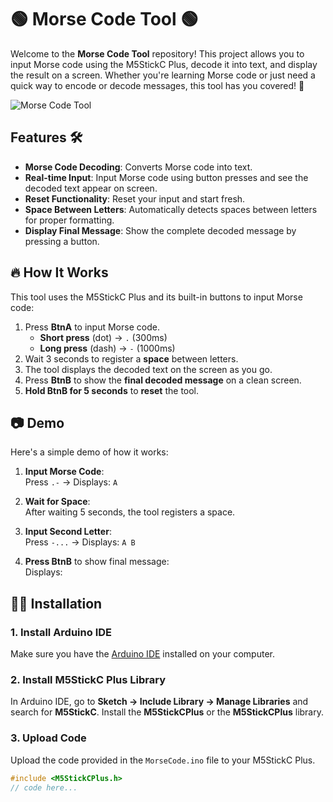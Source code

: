 # 🟢 Morse Code Tool 🟢

Welcome to the **Morse Code Tool** repository! This project allows you to input Morse code using the M5StickC Plus, decode it into text, and display the result on a screen. Whether you're learning Morse code or just need a quick way to encode or decode messages, this tool has you covered! 🚀

![Morse Code Tool](https:placeholderimage.png) <!-- replace-->

## Features 🛠️
- **Morse Code Decoding**: Converts Morse code into text.
- **Real-time Input**: Input Morse code using button presses and see the decoded text appear on screen.
- **Reset Functionality**: Reset your input and start fresh.
- **Space Between Letters**: Automatically detects spaces between letters for proper formatting.
- **Display Final Message**: Show the complete decoded message by pressing a button.
  
## 🔥 How It Works
This tool uses the M5StickC Plus and its built-in buttons to input Morse code:
1. Press **BtnA** to input Morse code.
   - **Short press** (dot) → `.` (300ms)
   - **Long press** (dash) → `-` (1000ms)
2. Wait 3 seconds to register a **space** between letters.
3. The tool displays the decoded text on the screen as you go.
4. Press **BtnB** to show the **final decoded message** on a clean screen.
5. **Hold BtnB for 5 seconds** to **reset** the tool.

## 📷 Demo
Here's a simple demo of how it works:

1. **Input Morse Code**:  
   Press `.-` → Displays: `A`

2. **Wait for Space**:  
   After waiting 5 seconds, the tool registers a space.

3. **Input Second Letter**:  
   Press `-...` → Displays: `A B`

4. **Press BtnB** to show final message:  
   Displays:  



## 🧑‍💻 Installation

### 1. Install Arduino IDE
Make sure you have the [Arduino IDE](https://www.arduino.cc/en/software) installed on your computer.

### 2. Install M5StickC Plus Library
In Arduino IDE, go to **Sketch → Include Library → Manage Libraries** and search for **M5StickC**. Install the **M5StickCPlus** or the  **M5StickCPlus** library.

### 3. Upload Code
Upload the code provided in the `MorseCode.ino` file to your M5StickC Plus.

```cpp
#include <M5StickCPlus.h>
// code here...
